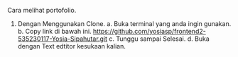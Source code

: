 Cara melihat portofolio.

1. Dengan Menggunakan Clone.
   a. Buka terminal yang anda ingin gunakan.
   b. Copy link di bawah ini.
   	https://github.com/yosiasp/frontend2-535230117-Yosia-Sipahutar.git
   c. Tunggu sampai Selesai.
   d. Buka dengan Text edtitor kesukaan kalian.


   
